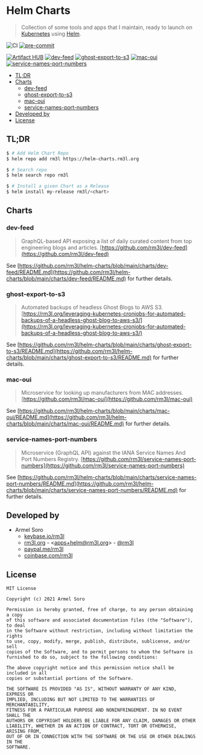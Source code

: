 <h1>Helm Charts</h1>

> Collection of some tools and apps that I maintain, ready to launch on [Kubernetes](https://kubernetes.io/) using [Helm](https://helm.sh/).

![CI](https://github.com/rm3l/helm-charts/workflows/CI/badge.svg)
[![pre-commit](https://img.shields.io/badge/pre--commit-enabled-brightgreen?logo=pre-commit&logoColor=white)](https://github.com/pre-commit/pre-commit)

[![Artifact HUB](https://img.shields.io/endpoint?url=https://artifacthub.io/badge/repository/rm3l)](https://artifacthub.io/packages/search?repo=rm3l)
[![dev-feed](https://img.shields.io/badge/dev--feed-0.16.1-blue)](https://artifacthub.io/packages/helm/rm3l/dev-feed)
[![ghost-export-to-s3](https://img.shields.io/badge/ghost--export--to--s3-0.14.1-blue)](https://artifacthub.io/packages/helm/rm3l/ghost-export-to-s3)
[![mac-oui](https://img.shields.io/badge/mac--oui-1.16.0-blue)](https://artifacthub.io/packages/helm/rm3l/mac-oui)
[![service-names-port-numbers](https://img.shields.io/badge/service--names--port--numbers-0.15.0-blue)](https://artifacthub.io/packages/helm/rm3l/service-names-port-numbers)

- [TL;DR](#tldr)
- [Charts](#charts)
  - [dev-feed](#dev-feed)
  - [ghost-export-to-s3](#ghost-export-to-s3)
  - [mac-oui](#mac-oui)
  - [service-names-port-numbers](#service-names-port-numbers)
- [Developed by](#developed-by)
- [License](#license)

## TL;DR

```bash
$ # Add Helm Chart Repo
$ helm repo add rm3l https://helm-charts.rm3l.org

$ # Search repo
$ helm search repo rm3l

$ # Install a given Chart as a Release
$ helm install my-release rm3l/<chart>
```

## Charts

### dev-feed

> GraphQL-based API exposing a list of daily curated content from top engineering blogs and articles.
> [https://github.com/rm3l/dev-feed](https://github.com/rm3l/dev-feed)

See [https://github.com/rm3l/helm-charts/blob/main/charts/dev-feed/README.md](https://github.com/rm3l/helm-charts/blob/main/charts/dev-feed/README.md) for further details.

### ghost-export-to-s3

> Automated backups of headless Ghost Blogs to AWS S3.
> [https://rm3l.org/leveraging-kubernetes-cronjobs-for-automated-backups-of-a-headless-ghost-blog-to-aws-s3/](https://rm3l.org/leveraging-kubernetes-cronjobs-for-automated-backups-of-a-headless-ghost-blog-to-aws-s3/)

See [https://github.com/rm3l/helm-charts/blob/main/charts/ghost-export-to-s3/README.md](https://github.com/rm3l/helm-charts/blob/main/charts/ghost-export-to-s3/README.md) for further details.

### mac-oui

> Microservice for looking up manufacturers from MAC addresses.
> [https://github.com/rm3l/mac-oui](https://github.com/rm3l/mac-oui)

See [https://github.com/rm3l/helm-charts/blob/main/charts/mac-oui/README.md](https://github.com/rm3l/helm-charts/blob/main/charts/mac-oui/README.md) for further details.

### service-names-port-numbers

> Microservice (GraphQL API) against the IANA Service Names And Port Numbers Registry.
> [https://github.com/rm3l/service-names-port-numbers](https://github.com/rm3l/service-names-port-numbers)

See [https://github.com/rm3l/helm-charts/blob/main/charts/service-names-port-numbers/README.md](https://github.com/rm3l/helm-charts/blob/main/charts/service-names-port-numbers/README.md) for further details.


## Developed by

* Armel Soro
  * [keybase.io/rm3l](https://keybase.io/rm3l)
  * [rm3l.org](https://rm3l.org) - &lt;apps+helm@rm3l.org&gt; - [@rm3l](https://twitter.com/rm3l)
  * [paypal.me/rm3l](https://paypal.me/rm3l)
  * [coinbase.com/rm3l](https://www.coinbase.com/rm3l)

## License

    MIT License

    Copyright (c) 2021 Armel Soro

    Permission is hereby granted, free of charge, to any person obtaining a copy
    of this software and associated documentation files (the "Software"), to deal
    in the Software without restriction, including without limitation the rights
    to use, copy, modify, merge, publish, distribute, sublicense, and/or sell
    copies of the Software, and to permit persons to whom the Software is
    furnished to do so, subject to the following conditions:

    The above copyright notice and this permission notice shall be included in all
    copies or substantial portions of the Software.

    THE SOFTWARE IS PROVIDED "AS IS", WITHOUT WARRANTY OF ANY KIND, EXPRESS OR
    IMPLIED, INCLUDING BUT NOT LIMITED TO THE WARRANTIES OF MERCHANTABILITY,
    FITNESS FOR A PARTICULAR PURPOSE AND NONINFRINGEMENT. IN NO EVENT SHALL THE
    AUTHORS OR COPYRIGHT HOLDERS BE LIABLE FOR ANY CLAIM, DAMAGES OR OTHER
    LIABILITY, WHETHER IN AN ACTION OF CONTRACT, TORT OR OTHERWISE, ARISING FROM,
    OUT OF OR IN CONNECTION WITH THE SOFTWARE OR THE USE OR OTHER DEALINGS IN THE
    SOFTWARE.
